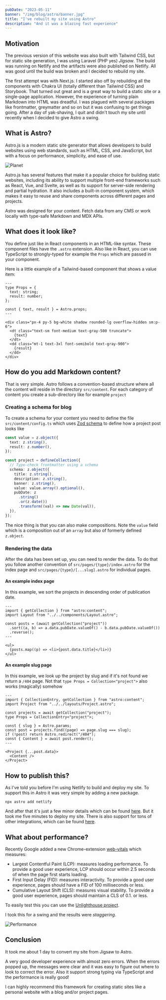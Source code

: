 ```yaml
---
pubDate: "2023-05-11"
banner: "/img/blog/astro/banner.jpg"
title: "I've rebuilt my site using Astro"
description: "And it was a blazing fast experience"
---
```


## Motivation

The previous version of this website was also built with Tailwind CSS, but for static site generation, I was using Laravel (PHP yes) _Jigsaw_. The build was running on Netlify and the artifacts were also published on Netlify. All was good until the build was broken and I decided to rebuild my site.

The first attempt was with Next.js. I started also off by rebuilding all the components with Chakra UI (totally different than Tailwind CSS) and Storybook. That turned out great and is a great way to build a static site or a single-page application. However, the experience of turning plain Markdown into HTML was dreadful.
I was plagued with several packages like frontmatter, greymatter and so on but it was confusing to get things going. After a day of yak-shaving, I quit and didn't touch my site until recently when I decided to give Astro a swing.

## What is Astro?

Astro.js is a modern static site generator that allows developers to build websites using web standards, such as HTML, CSS, and JavaScript, but with a focus on performance, simplicity, and ease of use.

![Planet](/img/blog/astro/planet.jpg)

Astro.js has several features that make it a popular choice for building static websites, including its ability to support multiple front-end frameworks such as React, Vue, and Svelte, as well as its support for server-side rendering and partial hydration. It also includes a built-in component system, which makes it easy to reuse and share components across different pages and projects.

Astro was designed for your content. Fetch data from any CMS or work locally with type-safe Markdown and MDX APIs.

## What does it look like?

You define just like in React components in an HTML-like syntax. These component files have the `.astro` extension. Also like in React, you can use TypeScript to strongly-typed for example the `Props` which are passed in your component.

Here is a little example of a Tailwind-based component that shows a value item:

```astro
---
type Props = {
  text: string;
  result: number;
};

const { text, result } = Astro.props;
---

<div class="px-4 py-5 bg-white shadow rounded-lg overflow-hidden sm:p-6">
  <dt class="text-sm font-medium text-gray-500 truncate">
    {text}
  </dt>
  <dd class="mt-1 text-3xl font-semibold text-gray-900">
    {result}
  </dd>
</div>
```

## How do you add Markdown content?

That is very simple. Astro follows a convention-based structure where all the content will reside in the directory `src/content`. For each category of content you create a sub-directory like for example `project`

### Creating a schema for blog

To create a schema for your content you need to define the file `src/content/config.ts` which uses [Zod schema](https://github.com/colinhacks/zod) to define how a project post looks like

```typescript
const value = z.object({
  text: z.string(),
  result: z.number(),
});

const project = defineCollection({
  // Type-check frontmatter using a schema
  schema: z.object({
    title: z.string(),
    description: z.string(),
    banner: z.string(),
    value: value.array().optional(),
    pubDate: z
      .string()
      .or(z.date())
      .transform((val) => new Date(val)),
  }),
});
```

The nice thing is that you can also make compositions. Note the `value` field which is a composition out of an `array` but also of formerly defined `z.object`.

### Rendering the data

After the data has been set up, you can need to render the data. To do that you follow another convention of `src/pages/{type}/index.astro` for the index page and `src/pages/{type}/[...slug].astro` for individual pages.

#### An example index page

In this example, we sort the projects in descending order of publication date.

```astro
---
import { getCollection } from "astro:content";
import Layout from "../../components/Layout.astro";

const posts = (await getCollection("project"))
  .sort((a, b) => a.data.pubDate.valueOf() - b.data.pubDate.valueOf())
  .reverse();
---

<ul>
  {posts.map((p) => <li>{post.data.title}</li>)}
</ul>
```

#### An example slug page

In this example, we look up the project by slug and if it's not found we return a `/404` page. Not that `type Props = Collection<"project">` also works (magically) somehow

```astro
---
import { CollectionEntry, getCollection } from "astro:content";
import Project from "../../layouts/Project.astro";

const projects = await getCollection("project");
type Props = CollectionEntry<"project">;

const { slug } = Astro.params;
const post = projects.find((page) => page.slug === slug);
if (!post) return Astro.redirect("/404");
const { Content } = await post.render();
---

<Project {...post.data}>
  <Content />
</Project>
```

## How to publish this?

As I've told you before I'm using Netlify to build and deploy my site. To support this in Astro it was very simple by adding a new package.

```
npx astro add netlify
```

And after that it's just a few minor details which can be found [here](https://docs.astro.build/en/guides/deploy/netlify/). But it took me five minutes to deploy my site. There is also support for tons of other integrations, which can be found [here](https://docs.astro.build/en/guides/deploy/).

## What about performance?

Recently Google added a new Chrome-extension [web-vitals](https://chrome.google.com/webstore/detail/web-vitals/ahfhijdlegdabablpippeagghigmibma?hl=en) which measures:

- Largest Contentful Paint (LCP): measures loading performance. To provide a good user experience, LCP should occur within 2.5 seconds of when the page first starts loading.
- First Input Delay (FID): measures interactivity. To provide a good user experience, pages should have a FID of 100 milliseconds or less.
- Cumulative Layout Shift (CLS): measures visual stability. To provide a good user experience, pages should maintain a CLS of 0.1. or less.

To easily test this you can use the [Unlighthouse project](https://unlighthouse.dev/).

I took this for a swing and the results were _staggering_.

![Performance](/img/blog/astro/performance.png)

## Conclusion

It took me about 1 day to convert my site from Jigsaw to Astro.

A very good developer experience with almost zero errors. When the errors popped up, the messages were clear and it was easy to figure out where to look to correct the error. Also it support strong typing via TypeScript and the performance is really good!

I can highly recommend this framework for creating static sites like a personal website with a blog and/or project pages.

